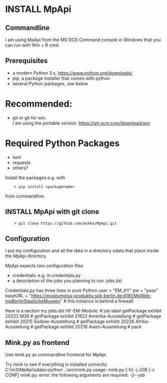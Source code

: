 # INSTALL MpApi

## Commandline
I am using MpApi from the MS DOS Command console in Windows that you can run with Win + R cmd.

## Prerequisites
* a modern Python 3.x, https://www.python.org/downloads/
* pip, a package installer that comes with python
* several Python packages, see below

# Recommended:
* git or git for win.  
  I am using the portable version. https://git-scm.com/download/win

# Required Python Packages
* lxml
* requests
* others?

Install the packages e.g. with 

		> pip install <packagename> 

from commandline.

## INSTALL MpApi with git clone

		> git clone https://github.com/mokko/MpApi.git


## Configuration
I put my configuration and all the data in a directory sdata that 
place inside the MpApi directory.

MpApi expects two configuration files 
- credentials: e.g. in credentials.py
- a description of the jobs you planning to run: jobs.dsl

Credentials.py has three lines in pure Python
		user = "EM_XY"
		pw = "pass"
		baseURL = "https://museumplus-produktiv.spk-berlin.de:8181/MpWeb-mpBerlinStaatlicheMuseen" # this instance is behind a firewall

Here is a section my jobs.dsl
		HF-EM-Module: # job label
			getPackage exhibit 20222 M39                 # 
			getPackage exhibit 21822 Amerika-Ausstellung # 
			getPackage exhibit 20215 Südsee-Ausstellung  # 
			getPackage exhibit 20226 Afrika-Ausstellung	 # 
			getPackage exhibit 20218 Asien-Ausstellung	 # 
			pack 
			

## Mink.py as frontend
Use mink.py as commandline frontend for MpApi.

Try mink to see if everything is installed correctly:
		C:\m3\MpApi\sdata>python ..\src\mink.py
		usage: mink.py [-h] -j JOB [-c CONF]
		mink.py: error: the following arguments are required: -j/--job

